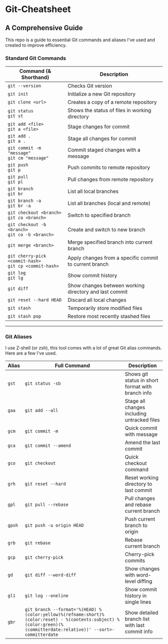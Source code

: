 # Git-Cheatsheet

## A Comprehensive Guide

This repo is a guide to essential Git commands and aliases I've used and created to improve efficiency.

### Standard Git Commands

| Command (& Shorthand)                                       | Description                                            |
| ----------------------------------------------------------- | ------------------------------------------------------ |
| `git --version`                                             | Checks Git version                                     |
| `git init`                                                  | Initialize a new Git repository                        |
| `git clone <url>`                                           | Creates a copy of a remote repository                  |
| `git status` <br> `git st`                                  | Shows the status of files in working directory         |
| `git add <file>` <br> `git a <file>`                        | Stage changes for commit                               |
| `git add .` <br> `git a .`                                  | Stage all changes for commit                           |
| `git commit -m "message"` <br> `git cm "message"`           | Commit staged changes with a message                   |
| `git push` <br> `git p`                                     | Push commits to remote repository                      |
| `git pull` <br> `git pl`                                    | Pull changes from remote repository                    |
| `git branch` <br> `git br`                                  | List all local branches                                |
| `git branch -a` <br> `git br -a`                            | List all branches (local and remote)                   |
| `git checkout <branch>` <br> `git co <branch>`              | Switch to specified branch                             |
| `git checkout -b <branch>` <br> `git co -b <branch>`        | Create and switch to new branch                        |
| `git merge <branch>`                                        | Merge specified branch into current branch             |
| `git cherry-pick <commit-hash>` <br> `git cp <commit-hash>` | Apply changes from a specific commit to current branch |
| `git log` <br> `git lg`                                     | Show commit history                                    |
| `git diff`                                                  | Show changes between working directory and last commit |
| `git reset --hard HEAD`                                     | Discard all local changes                              |
| `git stash`                                                 | Temporarily store modified files                       |
| `git stash pop`                                             | Restore most recently stashed files                    |

---

### Git Aliases

I use Z-shell (or zsh), this tool comes with a lot of great Git alias commands. Here are a few I've used.

| Alias  | Full Command                                                                                                                                                        | Description                                       |
| ------ | ------------------------------------------------------------------------------------------------------------------------------------------------------------------- | ------------------------------------------------- |
| `gst`  | `git status -sb`                                                                                                                                                    | Shows git status in short format with branch info |
| `gaa`  | `git add --all`                                                                                                                                                     | Stage all changes including untracked files       |
| `gcm`  | `git commit -m`                                                                                                                                                     | Quick commit with message                         |
| `gca`  | `git commit --amend`                                                                                                                                                | Amend the last commit                             |
| `gco`  | `git checkout`                                                                                                                                                      | Quick checkout command                            |
| `grh`  | `git reset --hard`                                                                                                                                                  | Reset working directory to last commit            |
| `gpl`  | `git pull --rebase`                                                                                                                                                 | Pull changes and rebase current branch            |
| `gpsh` | `git push -u origin HEAD`                                                                                                                                           | Push current branch to origin                     |
| `grb`  | `git rebase`                                                                                                                                                        | Rebase current branch                             |
| `gcp`  | `git cherry-pick`                                                                                                                                                   | Cherry-pick commits                               |
| `gd`   | `git diff --word-diff`                                                                                                                                              | Show changes with word-level diffing              |
| `gl1`  | `git log --oneline`                                                                                                                                                 | Show commit history in single lines               |
| `gbr`  | `git branch --format='%(HEAD) %(color:yellow)%(refname:short)%(color:reset) - %(contents:subject) %(color:green)(%(committerdate:relative))' --sort=-committerdate` | Show detailed branch list with last commit info   |
